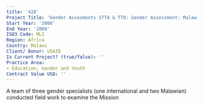 ```yaml
---
title: '428'
Project Title: 'Gender Assesments STTA & TTO: Gender Assessment: Malawi (TDY 67)'
Start Year: '2008'
End Year: '2008'
ISO3 Code: MLI
Region: Africa
Country: Malawi
Client/ Donor: USAID
Is Current Project? (true/false): ''
Practice Area:
- Education, Gender and Youth
Contract Value USD: ''
---
```


A team of three gender specialists (one international and two Malawian) conducted field work to examine the Mission
